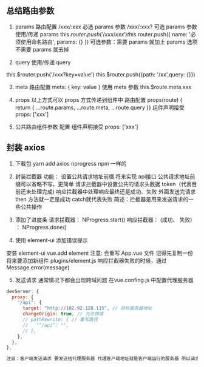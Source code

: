 ## 总结路由参数
  1. params
     路由配置
     /xxx/:xxx 必选 params 参数
     /xxx/:xxx? 可选 params 参数
     使用/传递 params
     <router-link to="/xxx/xxx">
     this.$router.push('/xxx/xxx')
        this.$router.push({ name: '必须使用命名路由', params: {} })
     可选参数：需要 params 就加上 params 选项 不需要 params 就去掉

  2. query
   使用/传递 query
   <router-link to="/xxx?key=value">
   this.$router.push('/xxx?key=value')
     this.$router.push({path: '/xx',query: {}})
 
3. meta
   路由配置
   meta: { key: value } 
   使用 meta 参数
   this.\$route.meta.xxx

4. props
   以上方式可以 props 方式传递到组件中
   路由配置
   props(route) { return { ...route.params, ...route.meta, ...route.query }} 
   组件声明接受
   props: ['xxx']

5. 公共路由组件参数
  配置
  <router-view :key="value"></router-view>
  组件声明接受
  props: ['xxx']

## 封装 axios
1. 下载包
    yarn add axios nprogress   npm 一样的
2. 封装拦截器
   功能： 
    设置公共请求地址前缀
      将来实现 api接口 公共请求地址前缀可以省略不写，更简单
    请求拦截器中设置公共的请求头数据
       token（代表目前还未处理完成)
    响应拦截器中处理响应最终还是成功、失败
       外面发送完请求 then 方法就一定是成功 catch就代表失败
    简述：拦截器是用来发送请求的一些公共操作
 
 3. 添加了进度条
   请求拦截器： NProgress.start()
   响应拦截器： (成功、 失败) ： NProgress.done()

4. 使用 element-ui 添加错误提示

  安装 element-ui
     vue.add element
     注意: 会重写 App.vue 文件 记得先复制一份
   将来要添加新组件
   plugins/element.js
  响应拦截器失败的时候，通过 Message.error(message)
 
 5. 发送请求 通常情况下都会出现跨域问题
  在vue.confing.js 中配置代理服务器

```js
devServer: {
  proxy: {
    "/api": {
      target: "http://182.92.128.115", // 目标服务器地址
      changeOrigin: true, // 允许跨域
      // pathRewrite: { // 重写路径
      //   "^/api": "",
      // },
    },
  },
},

注意：客户端发送请求 要发送给代理服务器 代理客户端地址就是客户端运行的服务器 所以请求地址会以 / 开头，因为 / 就是代表当前服务器地址